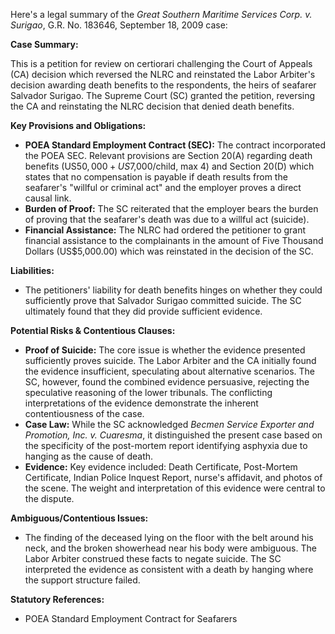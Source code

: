 Here's a legal summary of the *Great Southern Maritime Services Corp. v. Surigao*, G.R. No. 183646, September 18, 2009 case:

**Case Summary:**

This is a petition for review on certiorari challenging the Court of Appeals (CA) decision which reversed the NLRC and reinstated the Labor Arbiter's decision awarding death benefits to the respondents, the heirs of seafarer Salvador Surigao. The Supreme Court (SC) granted the petition, reversing the CA and reinstating the NLRC decision that denied death benefits.

**Key Provisions and Obligations:**

*   **POEA Standard Employment Contract (SEC):**  The contract incorporated the POEA SEC. Relevant provisions are Section 20(A) regarding death benefits (US$50,000 + US$7,000/child, max 4) and Section 20(D) which states that no compensation is payable if death results from the seafarer's "willful or criminal act" and the employer proves a direct causal link.
*   **Burden of Proof:** The SC reiterated that the employer bears the burden of proving that the seafarer's death was due to a willful act (suicide).
*   **Financial Assistance:** The NLRC had ordered the petitioner to grant financial assistance to the complainants in the amount of Five Thousand Dollars (US$5,000.00) which was reinstated in the decision of the SC.

**Liabilities:**

*   The petitioners' liability for death benefits hinges on whether they could sufficiently prove that Salvador Surigao committed suicide. The SC ultimately found that they did provide sufficient evidence.

**Potential Risks & Contentious Clauses:**

*   **Proof of Suicide:** The core issue is whether the evidence presented sufficiently proves suicide. The Labor Arbiter and the CA initially found the evidence insufficient, speculating about alternative scenarios.  The SC, however, found the combined evidence persuasive, rejecting the speculative reasoning of the lower tribunals. The conflicting interpretations of the evidence demonstrate the inherent contentiousness of the case.
*   **Case Law:** While the SC acknowledged *Becmen Service Exporter and Promotion, Inc. v. Cuaresma*, it distinguished the present case based on the specificity of the post-mortem report identifying asphyxia due to hanging as the cause of death.
*   **Evidence:** Key evidence included: Death Certificate, Post-Mortem Certificate, Indian Police Inquest Report, nurse's affidavit, and photos of the scene. The weight and interpretation of this evidence were central to the dispute.

**Ambiguous/Contentious Issues:**

*   The finding of the deceased lying on the floor with the belt around his neck, and the broken showerhead near his body were ambiguous. The Labor Arbiter construed these facts to negate suicide. The SC interpreted the evidence as consistent with a death by hanging where the support structure failed.

**Statutory References:**

*   POEA Standard Employment Contract for Seafarers
